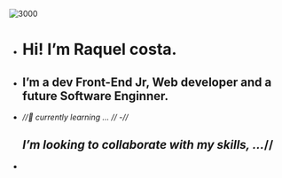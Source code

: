 ![3000](https://user-images.githubusercontent.com/105187443/175128559-a0587865-caa0-41c6-aecf-240460bb32f1.png)
- <h1> Hi! I’m Raquel costa.</h1>
- <h2> I’m a dev Front-End Jr, Web developer and a future Software Enginner.
- *//🌱  currently learning ... *//
-*// <h2> I’m looking to collaborate with my skills,  ...*//
- 

<!---
Raquelsc05/Raquelsc05 is a ✨ special ✨ repository because its `README.md` (this file) appears on your GitHub profile.
You can click the Preview link to take a look at your changes.
--->
